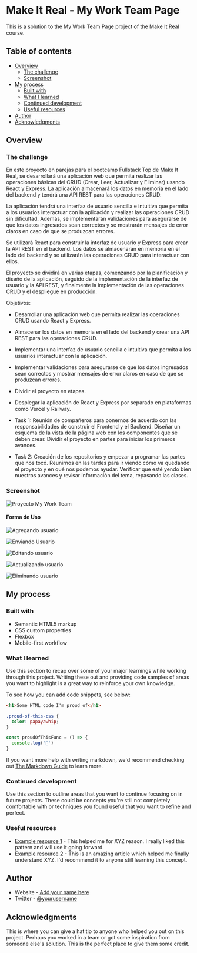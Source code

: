 # Make It Real - My Work Team Page

This is a solution to the My Work Team Page project of the Make It Real course.

## Table of contents

- [Overview](#overview)
  - [The challenge](#the-challenge)
  - [Screenshot](#screenshot)
- [My process](#my-process)
  - [Built with](#built-with)
  - [What I learned](#what-i-learned)
  - [Continued development](#continued-development)
  - [Useful resources](#useful-resources)
- [Author](#author)
- [Acknowledgments](#acknowledgments)


## Overview

### The challenge

  En este proyecto en parejas para el bootcamp Fullstack Top de Make It Real, se desarrollará una aplicación web que permita realizar las operaciones básicas del CRUD (Crear, Leer, Actualizar y Eliminar) usando React y Express. La aplicación almacenará los datos en memoria en el lado del backend y tendrá una API REST para las operaciones CRUD.

  La aplicación tendrá una interfaz de usuario sencilla e intuitiva que permita a los usuarios interactuar con la aplicación y realizar las operaciones CRUD sin dificultad. Además, se implementarán validaciones para asegurarse de que los datos ingresados sean correctos y se mostrarán mensajes de error claros en caso de que se produzcan errores.

  Se utilizará React para construir la interfaz de usuario y Express para crear la API REST en el backend. Los datos se almacenarán en memoria en el lado del backend y se utilizarán las operaciones CRUD para interactuar con ellos.

  El proyecto se dividirá en varias etapas, comenzando por la planificación y diseño de la aplicación, seguido de la implementación de la interfaz de usuario y la API REST, y finalmente la implementación de las operaciones CRUD y el despliegue en producción.
  
  Objetivos:
  - Desarrollar una aplicación web que permita realizar las operaciones CRUD usando React y Express.
  - Almacenar los datos en memoria en el lado del backend y crear una API REST para las operaciones CRUD.
  - Implementar una interfaz de usuario sencilla e intuitiva que permita a los usuarios interactuar con la aplicación.
  - Implementar validaciones para asegurarse de que los datos ingresados sean correctos y mostrar mensajes de error claros en caso de que se produzcan errores.
  - Dividir el proyecto en etapas.
  - Desplegar la aplicación de React y Express por separado en plataformas como Vercel y Railway.

- Task 1:
  Reunión de compañeros para ponernos de acuerdo con las responsabilidades de construir el Frontend y el Backend.
  Diseñar un esquema de la vista de la página web con los componentes que se deben crear. 
  Dividir el proyecto en partes para iniciar los primeros avances.
  
- Task 2:
  Creación de los repositorios y empezar a programar las partes que nos tocó. 
  Reunirnos en las tardes para ir viendo cómo va quedando el proyecto y en qué nos podemos ayudar.
  Verificar que esté yendo bien nuestros avances y revisar información del tema, repasando las clases.

### Screenshot

![Proyecto My Work Team](https://github.com/juanxavier357/Proyecto-en-Parejas-1/blob/main/images/My%20Work%20Team.PNG)

#### Forma de Uso

![Agregando usuario](https://github.com/juanxavier357/Proyecto-en-Parejas-1/blob/main/images/Agregando%20usuario.PNG)

![Enviando Usuario](https://github.com/juanxavier357/Proyecto-en-Parejas-1/blob/main/images/Enviando%20usuario.PNG)

![Editando usuario](https://github.com/juanxavier357/Proyecto-en-Parejas-1/blob/main/images/Editando%20el%20usuario.PNG)

![Actualizando usuario](https://github.com/juanxavier357/Proyecto-en-Parejas-1/blob/main/images/Actualizando%20el%20usuario.PNG)

![Eliminando usuario](https://github.com/juanxavier357/Proyecto-en-Parejas-1/blob/main/images/Eliminando%20el%20usuario.PNG)

## My process

### Built with

- Semantic HTML5 markup
- CSS custom properties
- Flexbox
- Mobile-first workflow

### What I learned

Use this section to recap over some of your major learnings while working through this project. Writing these out and providing code samples of areas you want to highlight is a great way to reinforce your own knowledge.

To see how you can add code snippets, see below:

```html
<h1>Some HTML code I'm proud of</h1>
```
```css
.proud-of-this-css {
  color: papayawhip;
}
```
```js
const proudOfThisFunc = () => {
  console.log('🎉')
}
```

If you want more help with writing markdown, we'd recommend checking out [The Markdown Guide](https://www.markdownguide.org/) to learn more.

### Continued development

Use this section to outline areas that you want to continue focusing on in future projects. These could be concepts you're still not completely comfortable with or techniques you found useful that you want to refine and perfect.

### Useful resources

- [Example resource 1](https://www.example.com) - This helped me for XYZ reason. I really liked this pattern and will use it going forward.
- [Example resource 2](https://www.example.com) - This is an amazing article which helped me finally understand XYZ. I'd recommend it to anyone still learning this concept.

## Author

- Website - [Add your name here](https://www.your-site.com)
- Twitter - [@yourusername](https://www.twitter.com/yourusername)


## Acknowledgments

This is where you can give a hat tip to anyone who helped you out on this project. Perhaps you worked in a team or got some inspiration from someone else's solution. This is the perfect place to give them some credit.
